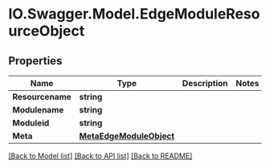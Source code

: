 # IO.Swagger.Model.EdgeModuleResourceObject
## Properties

Name | Type | Description | Notes
------------ | ------------- | ------------- | -------------
**Resourcename** | **string** |  | 
**Modulename** | **string** |  | 
**Moduleid** | **string** |  | 
**Meta** | [**MetaEdgeModuleObject**](MetaEdgeModuleObject.md) |  | 

[[Back to Model list]](../README.md#documentation-for-models) [[Back to API list]](../README.md#documentation-for-api-endpoints) [[Back to README]](../README.md)

